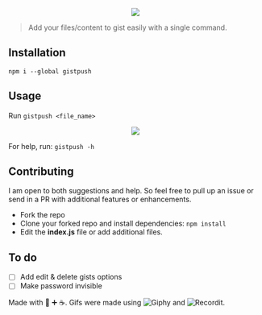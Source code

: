 <p align="center">
  <img src="https://rawcdn.githack.com/sr6033/gistpush/master/gistpush.gif?raw=true" />
</p>

> Add your files/content to gist easily with a single command.

## Installation

`npm i --global gistpush`

## Usage

Run `gistpush <file_name>`

<p align="center">
  <img src="https://rawcdn.githack.com/sr6033/gistpush/master/gister.gif?raw=true" />
</p>

For help, run: `gistpush -h`

## Contributing

I am open to both suggestions and help. So feel free to pull up an issue or send in a PR with additional features or enhancements.

- Fork the repo
- Clone your forked repo and install dependencies: `npm install`
- Edit the **index.js** file or add additional files. 

## To do
- [ ] Add edit & delete gists options
- [ ] Make password invisible

Made with :blue_heart: :heavy_plus_sign: :coffee:.
Gifs were made using ![Giphy](https://giphy.com/) and ![Recordit](http://recordit.co/).